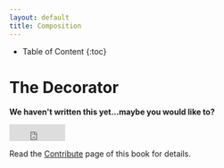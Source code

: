 ```yaml
---
layout: default
title: Composition
---
```


* Table of Content
{:toc}

# The Decorator

**We haven't written this yet...maybe you would like to?**

<iframe src="http://ghbtns.com/github-btn.html?user=nooku&repo=guides.nooku.org&type=fork&size=large"
    height="30"
    width="100"
    frameborder="0"
    scrolling="0"
    style="width:100px; height: 30px;"
    allowTransparency="true"></iframe>

Read the [Contribute](../contribute.md) page of this book for details.